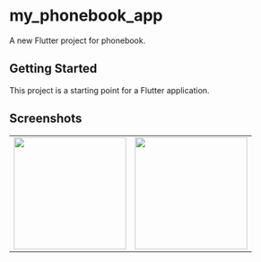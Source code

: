 # my_phonebook_app

A new Flutter project for phonebook.

## Getting Started

This project is a starting point for a Flutter application.

## Screenshots
<div style="text-align: center">
  <table>
    <tr>
      <td style="text-align: center">
        <img src="./screenshots/1.png" width="200" />
      </td>
      <td style="text-align: center">
        <img src="./screenshots/2.png" width="200" />
      </td>
      <!-- <td style="text-align: center">
        <img src="./screenshots/3.png" width="200" />
      </td>
      <td style="text-align: center">
        <img src="./screenshots/4.png" width="200" />
      </td>
      <td style="text-align: center">
        <img src="./screenshots/5.png" width="200" />
      </td>
    </tr>
    <tr>
      <td style="text-align: center">
        <img src="./screenshots/6.png" width="200" />
      </td>
      <td style="text-align: center">
        <img src="./screenshots/7.png" width="200" />
      </td>
      <td style="text-align: center">
        <img src="./screenshots/8.png" width="200" />
      </td>
      <td style="text-align: center">
        <img src="./screenshots/9.png" width="200" />
      </td>
      <td style="text-align: center">
        <img src="./screenshots/5.png" width="200" />
      </td> -->
    </tr>
  </table>
</div>
